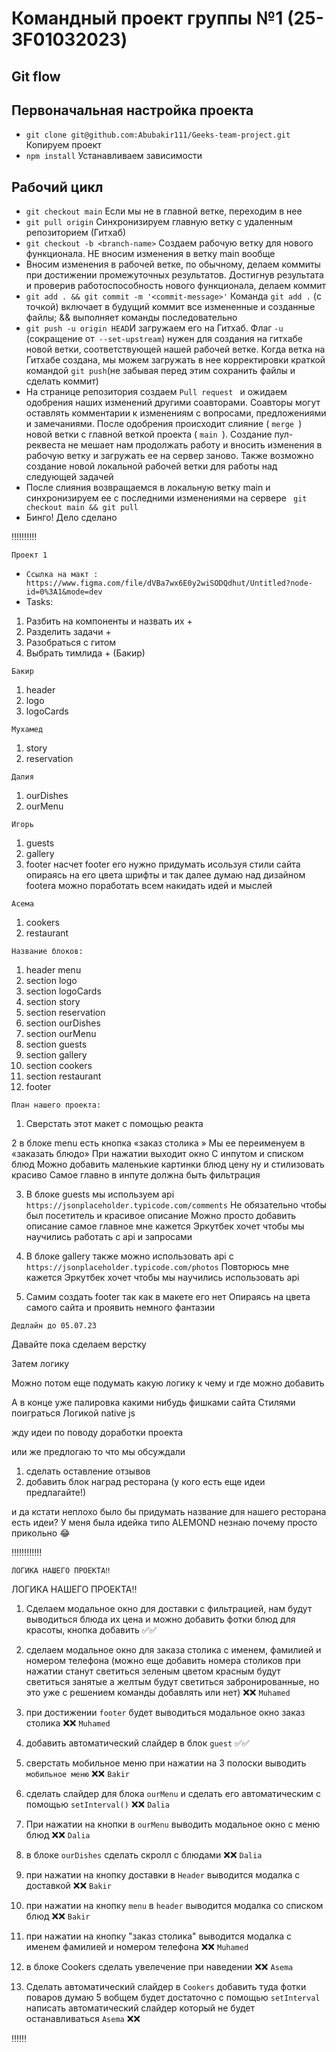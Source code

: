  # Командный проект группы №1 (25-3F01032023)
## Git flow
## Первоначальная настройка проекта
* ``` git clone git@github.com:Abubakir111/Geeks-team-project.git ``` Копируем проект
*  ``` npm install ``` Устанавливаем зависимости
## Рабочий цикл
* ``` git checkout main ``` Если мы не в главной ветке, переходим в нее
* ``` git pull origin ``` Синхронизируем главную ветку с удаленным репозиторием (Гитхаб)
* ``` git checkout -b <branch-name> ``` Создаем рабочую ветку для нового функционала. НЕ вносим изменения в ветку main вообще
*  Вносим изменения в рабочей ветке, по обычному, делаем коммиты при достижении промежуточных результатов. Достигнув результата и проверив работоспособность нового функционала, делаем коммит
* ``` git add . && git commit -m '<commit-message>' ``` Команда ``` git add . ``` (с точкой) включает в будущий коммит все измененные и созданные файлы; && выполняет команды последовательно
* ``` git push -u origin HEAD ```И загружаем его на Гитхаб. Флаг ``` -u ``` (сокращение от``` --set-upstream```) нужен для создания на гитхабе новой ветки, соответствующей нашей рабочей ветке. Когда ветка на Гитхабе создана, мы можем загружать в нее корректировки краткой командой ``` git push ```(не забывая перед этим сохранить файлы и сделать коммит)
* На странице репозитория создаем ```Pull request ``` и ожидаем одобрения наших изменений другими соавторами. Соавторы могут оставлять комментарии к изменениям с вопросами, предложениями и замечаниями. После одобрения происходит слияние ( ```merge ```) новой ветки с главной веткой проекта ( ``main ``). Создание пул-реквеста не мешает нам продолжать работу и вносить изменения в рабочую ветку и загружать ее на сервер заново. Также возможно создание новой локальной рабочей ветки для работы над следующей задачей
* После слияния возвращаемся в локальную ветку main и синхронизируем ее с последними изменениями на сервере ``` git checkout main && git pull```
* Бинго! Дело сделано


‼️‼️‼️‼️‼️

```Проект 1```
* ``Ссылка на макт : https://www.figma.com/file/dVBa7wx6E0y2wiSODQdhut/Untitled?node-id=0%3A1&mode=dev``
* Tasks:
 1. Разбить на компоненты и назвать их +
 2. Разделить задачи +
 3. Разобраться с гитом
 4. Выбрать тимлида + (Бакир)

```Бакир```
1. header
2. logo
3. logoCards

```Мухамед```
1. story
2. reservation

```Далия``` 
1. ourDishes
2. ourMenu

```Игорь```
1. guests
2. gallery
3. footer 
насчет footer его нужно придумать исользуя стили сайта опираясь на его цвета шрифты и так далее
думаю над дизайном footera можно поработать всем 
накидать идей и мыслей

```Асема```
1. cookers
2. restaurant



```Название блоков:```
 1. header menu
 2. section logo
 3. section logoCards
 4. section story
 5. section reservation
 6. section ourDishes
 7. section ourMenu
 8. section guests
 9. section gallery
 10. section cookers
 11. section restaurant
 12. footer 


```План нашего проекта:```

1. Сверстать этот макет с помощью реакта 

2 в блоке menu есть кнопка «заказ столика »
Мы ее переименуем в «заказать блюдо»
При нажатии выходит окно
С инпутом и списком блюд 
Можно добавить маленькие картинки блюд цену ну и стилизовать красиво 
Самое главно в инпуте должна быть фильтрация 

3. В блоке guests мы используем api ```https://jsonplaceholder.typicode.com/comments```
Не обязательно чтобы был посетитель и красивое описание 
Можно просто добавить описание самое главное мне кажется Эркутбек хочет чтобы мы научились работать с api и запросами
 
4. В блоке gallery также 
можно использовать api с ```https://jsonplaceholder.typicode.com/photos```
Повторюсь мне кажется Эркутбек хочет чтобы мы научились использовать api 

5. Самим создать footer так как в макете его нет
Опираясь на цвета самого сайта и проявить немного фантазии



```Дедлайн до 05.07.23```



Давайте пока сделаем верстку 

Затем логику 

Можно потом еще подумать какую логику к чему и где можно добавить

А в конце уже палировка какими нибудь фишками сайта 
Стилями поиграться 
Логикой native js

жду идеи по поводу доработки проекта

или же предлогаю то что мы обсуждали 
1. сделать оставление отзывов
2. добавить блок наград ресторана
(у кого есть еще идеи предлагайте!)


и да кстати неплохо было бы придумать название для нашего ресторана 
есть идеи?
У меня была идейка типо ALEMOND 
незнаю почему просто прикольно 😂

‼️‼️‼️‼️‼️‼️



```ЛОГИКА НАШЕГО ПРОЕКТА‼️```

ЛОГИКА НАШЕГО ПРОЕКТА‼️


1. Сделаем модальное окно для доставки с фильтрацией, нам будут выводиться блюда их цена и можно добавить фотки блюд для красоты, кнопка добавить 
✅✅

2. сделаем модальное окно для заказа столика 
с именем, фамилией и номером телефона 
(можно еще добавить номера столиков при нажатии станут светиться зеленым цветом 
красным будут светиться занятые 
а желтым будут светиться забронированные, но это уже с решением команды добавлять или нет)
❌❌
```Muhamed```

3. при достижении ```footer``` будет выводиться модальное окно заказ столика
❌❌
```Muhamed```


4. добавить автоматический слайдер в блок ```guest```     ✅✅

5. сверстать мобильное меню 
при нажатии на 3 полоски выводить ```мобильное меню```
❌❌
```Bakir```

6. сделать слайдер для блока ```ourMenu```
и сделать его автоматическим с помощью ```setInterval()```
❌❌
```Dalia```

7. При нажатии на кнопки в ```ourMenu``` выводить модальное окно с меню блюд 
❌❌
```Dalia```

8. в блоке ```ourDishes``` сделать скролл с блюдами
❌❌
```Dalia```

9. при нажатии на кнопку доставки в ```Header``` выводится модалка с доставкой
❌❌
```Bakir```

10. при нажатии на кнопку ```menu``` в ```header``` выводится модалка со списком блюд 
❌❌
```Bakir```

11. при нажатии на кнопку "заказ столика" выводится модалка с именем фамилией и номером телефона 
❌❌
```Muhamed```

12. в блоке Cookers сделать увелечение при наведении
❌❌
```Asema```

13. Сделать автоматический слайдер в ```Cookers``` добавить туда фотки поваров 
думаю 5 вобщем будет достаточно 
с помощью ```setInterval``` написать автоматический слайдер который не будет останавливаться
```Asema```
❌❌


‼️‼️‼️
